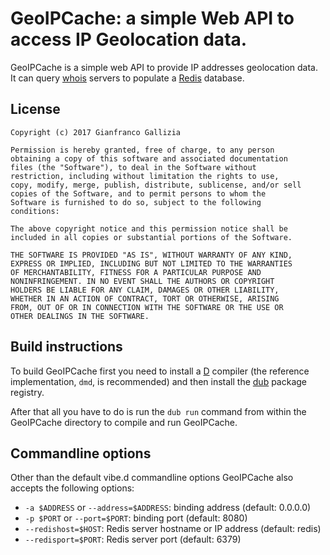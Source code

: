 GeoIPCache: a simple Web API to access IP Geolocation data.
===========================================================

GeoIPCache is a simple web API to provide IP addresses geolocation data.
It can query [whois](https://en.wikipedia.org/wiki/WHOIS) servers to
populate a [Redis](https://redis.io) database.

License
-------

    Copyright (c) 2017 Gianfranco Gallizia
    
    Permission is hereby granted, free of charge, to any person
    obtaining a copy of this software and associated documentation
    files (the "Software"), to deal in the Software without
    restriction, including without limitation the rights to use,
    copy, modify, merge, publish, distribute, sublicense, and/or sell
    copies of the Software, and to permit persons to whom the
    Software is furnished to do so, subject to the following
    conditions:
    
    The above copyright notice and this permission notice shall be
    included in all copies or substantial portions of the Software.
    
    THE SOFTWARE IS PROVIDED "AS IS", WITHOUT WARRANTY OF ANY KIND,
    EXPRESS OR IMPLIED, INCLUDING BUT NOT LIMITED TO THE WARRANTIES
    OF MERCHANTABILITY, FITNESS FOR A PARTICULAR PURPOSE AND
    NONINFRINGEMENT. IN NO EVENT SHALL THE AUTHORS OR COPYRIGHT
    HOLDERS BE LIABLE FOR ANY CLAIM, DAMAGES OR OTHER LIABILITY,
    WHETHER IN AN ACTION OF CONTRACT, TORT OR OTHERWISE, ARISING
    FROM, OUT OF OR IN CONNECTION WITH THE SOFTWARE OR THE USE OR
    OTHER DEALINGS IN THE SOFTWARE.

Build instructions
------------------

To build GeoIPCache first you need to install a [D](https://dlang.org)
compiler (the reference implementation, `dmd`, is recommended) and then
install the [dub](https://code.dlang.org) package registry.

After that all you have to do is run the `dub run` command from within
the GeoIPCache directory to compile and run GeoIPCache.

Commandline options
-------------------

Other than the default vibe.d commandline options GeoIPCache also
accepts the following options:

- `-a $ADDRESS` or `--address=$ADDRESS`: binding address (default: 0.0.0.0)
- `-p $PORT` or `--port=$PORT`: binding port (default: 8080)
- `--redishost=$HOST`: Redis server hostname or IP address (default: redis)
- `--redisport=$PORT`: Redis server port (default: 6379)
